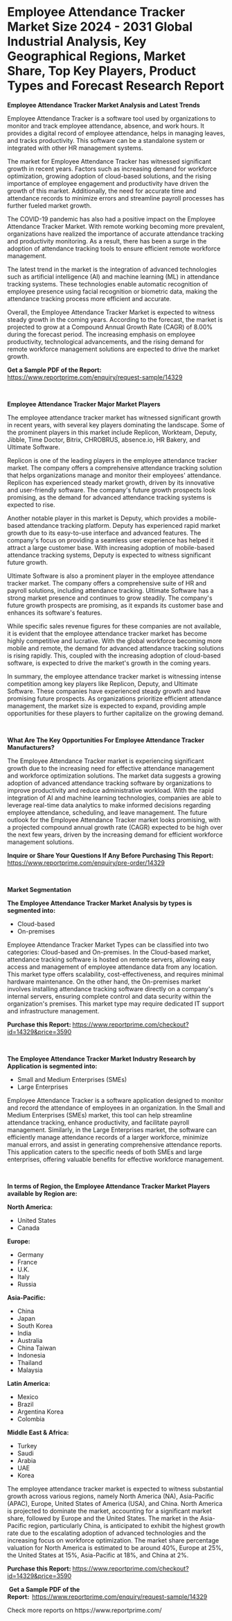 <p><h1>Employee Attendance Tracker Market Size 2024 - 2031 Global Industrial Analysis, Key Geographical Regions, Market Share, Top Key Players, Product Types and Forecast Research Report</h1></p><p><strong>Employee Attendance Tracker Market Analysis and Latest Trends</strong></p>
<p><p>Employee Attendance Tracker is a software tool used by organizations to monitor and track employee attendance, absence, and work hours. It provides a digital record of employee attendance, helps in managing leaves, and tracks productivity. This software can be a standalone system or integrated with other HR management systems.</p><p>The market for Employee Attendance Tracker has witnessed significant growth in recent years. Factors such as increasing demand for workforce optimization, growing adoption of cloud-based solutions, and the rising importance of employee engagement and productivity have driven the growth of this market. Additionally, the need for accurate time and attendance records to minimize errors and streamline payroll processes has further fueled market growth.</p><p>The COVID-19 pandemic has also had a positive impact on the Employee Attendance Tracker Market. With remote working becoming more prevalent, organizations have realized the importance of accurate attendance tracking and productivity monitoring. As a result, there has been a surge in the adoption of attendance tracking tools to ensure efficient remote workforce management.</p><p>The latest trend in the market is the integration of advanced technologies such as artificial intelligence (AI) and machine learning (ML) in attendance tracking systems. These technologies enable automatic recognition of employee presence using facial recognition or biometric data, making the attendance tracking process more efficient and accurate.</p><p>Overall, the Employee Attendance Tracker Market is expected to witness steady growth in the coming years. According to the forecast, the market is projected to grow at a Compound Annual Growth Rate (CAGR) of 8.00% during the forecast period. The increasing emphasis on employee productivity, technological advancements, and the rising demand for remote workforce management solutions are expected to drive the market growth.</p></p>
<p><strong>Get a Sample PDF of the Report:&nbsp;</strong> <a href="https://www.reportprime.com/enquiry/request-sample/14329">https://www.reportprime.com/enquiry/request-sample/14329</a></p>
<p>&nbsp;</p>
<p><strong>Employee Attendance Tracker Major Market Players</strong></p>
<p><p>The employee attendance tracker market has witnessed significant growth in recent years, with several key players dominating the landscape. Some of the prominent players in this market include Replicon, Workteam, Deputy, Jibble, Time Doctor, Bitrix, CHROBRUS, absence.io, HR Bakery, and Ultimate Software.</p><p>Replicon is one of the leading players in the employee attendance tracker market. The company offers a comprehensive attendance tracking solution that helps organizations manage and monitor their employees' attendance. Replicon has experienced steady market growth, driven by its innovative and user-friendly software. The company's future growth prospects look promising, as the demand for advanced attendance tracking systems is expected to rise.</p><p>Another notable player in this market is Deputy, which provides a mobile-based attendance tracking platform. Deputy has experienced rapid market growth due to its easy-to-use interface and advanced features. The company's focus on providing a seamless user experience has helped it attract a large customer base. With increasing adoption of mobile-based attendance tracking systems, Deputy is expected to witness significant future growth.</p><p>Ultimate Software is also a prominent player in the employee attendance tracker market. The company offers a comprehensive suite of HR and payroll solutions, including attendance tracking. Ultimate Software has a strong market presence and continues to grow steadily. The company's future growth prospects are promising, as it expands its customer base and enhances its software's features.</p><p>While specific sales revenue figures for these companies are not available, it is evident that the employee attendance tracker market has become highly competitive and lucrative. With the global workforce becoming more mobile and remote, the demand for advanced attendance tracking solutions is rising rapidly. This, coupled with the increasing adoption of cloud-based software, is expected to drive the market's growth in the coming years.</p><p>In summary, the employee attendance tracker market is witnessing intense competition among key players like Replicon, Deputy, and Ultimate Software. These companies have experienced steady growth and have promising future prospects. As organizations prioritize efficient attendance management, the market size is expected to expand, providing ample opportunities for these players to further capitalize on the growing demand.</p></p>
<p>&nbsp;</p>
<p><strong>What Are The Key Opportunities For Employee Attendance Tracker Manufacturers?</strong></p>
<p><p>The Employee Attendance Tracker market is experiencing significant growth due to the increasing need for effective attendance management and workforce optimization solutions. The market data suggests a growing adoption of advanced attendance tracking software by organizations to improve productivity and reduce administrative workload. With the rapid integration of AI and machine learning technologies, companies are able to leverage real-time data analytics to make informed decisions regarding employee attendance, scheduling, and leave management. The future outlook for the Employee Attendance Tracker market looks promising, with a projected compound annual growth rate (CAGR) expected to be high over the next few years, driven by the increasing demand for efficient workforce management solutions.</p></p>
<p><strong>Inquire or Share Your Questions If Any Before Purchasing This Report:</strong> <a href="https://www.reportprime.com/enquiry/pre-order/14329">https://www.reportprime.com/enquiry/pre-order/14329</a></p>
<p>&nbsp;</p>
<p><strong>Market Segmentation</strong></p>
<p><strong>The Employee Attendance Tracker Market Analysis by types is segmented into:</strong></p>
<p><ul><li>Cloud-based</li><li>On-premises</li></ul></p>
<p><p>Employee Attendance Tracker Market Types can be classified into two categories: Cloud-based and On-premises. In the Cloud-based market, attendance tracking software is hosted on remote servers, allowing easy access and management of employee attendance data from any location. This market type offers scalability, cost-effectiveness, and requires minimal hardware maintenance. On the other hand, the On-premises market involves installing attendance tracking software directly on a company's internal servers, ensuring complete control and data security within the organization's premises. This market type may require dedicated IT support and infrastructure management.</p></p>
<p><strong>Purchase this Report:&nbsp;</strong><a href="https://www.reportprime.com/checkout?id=14329&price=3590">https://www.reportprime.com/checkout?id=14329&price=3590</a></p>
<p>&nbsp;</p>
<p><strong>The Employee Attendance Tracker Market Industry Research by Application is segmented into:</strong></p>
<p><ul><li>Small and Medium Enterprises (SMEs)</li><li>Large Enterprises</li></ul></p>
<p><p>Employee Attendance Tracker is a software application designed to monitor and record the attendance of employees in an organization. In the Small and Medium Enterprises (SMEs) market, this tool can help streamline attendance tracking, enhance productivity, and facilitate payroll management. Similarly, in the Large Enterprises market, the software can efficiently manage attendance records of a larger workforce, minimize manual errors, and assist in generating comprehensive attendance reports. This application caters to the specific needs of both SMEs and large enterprises, offering valuable benefits for effective workforce management.</p></p>
<p>&nbsp;</p>
<p><strong>In terms of Region, the Employee Attendance Tracker Market Players available by Region are:</strong></p>
<p>
    <p> <strong> North America: </strong>
        <ul>
            <li>United States</li>
            <li>Canada</li>
        </ul>
        </p> 
    <p> <strong> Europe: </strong>
        <ul>
            <li>Germany</li>
            <li>France</li>
            <li>U.K.</li>
            <li>Italy</li>
            <li>Russia</li>
        </ul>
        </p> 
    <p> <strong> Asia-Pacific: </strong>
        <ul>
            <li>China</li>
            <li>Japan</li>
            <li>South Korea</li>
            <li>India</li>
            <li>Australia</li>
            <li>China Taiwan</li>
            <li>Indonesia</li>
            <li>Thailand</li>
            <li>Malaysia</li>
        </ul>
        </p> 
    <p> <strong> Latin America: </strong>
        <ul>
            <li>Mexico</li>
            <li>Brazil</li>
            <li>Argentina Korea</li>
            <li>Colombia</li>
        </ul>
        </p> 
    <p> <strong> Middle East & Africa: </strong>
        <ul>
            <li>Turkey</li>
            <li>Saudi</li>
            <li>Arabia</li>
            <li>UAE</li>
            <li>Korea</li>
        </ul>
    </p>
    </p>
<p><p>The employee attendance tracker market is expected to witness substantial growth across various regions, namely North America (NA), Asia-Pacific (APAC), Europe, United States of America (USA), and China. North America is projected to dominate the market, accounting for a significant market share, followed by Europe and the United States. The market in the Asia-Pacific region, particularly China, is anticipated to exhibit the highest growth rate due to the escalating adoption of advanced technologies and the increasing focus on workforce optimization. The market share percentage valuation for North America is estimated to be around 40%, Europe at 25%, the United States at 15%, Asia-Pacific at 18%, and China at 2%.</p></p>
<p><strong>Purchase this Report: </strong><a href="https://www.reportprime.com/checkout?id=14329&price=3590">https://www.reportprime.com/checkout?id=14329&price=3590</a></p>
<p>&nbsp;<strong>Get a Sample PDF of the Report:&nbsp;&nbsp;</strong><a href="https://www.reportprime.com/enquiry/request-sample/14329">https://www.reportprime.com/enquiry/request-sample/14329</a></p>
<p><strong></strong></p>
<p>Check more reports on https://www.reportprime.com/</p>